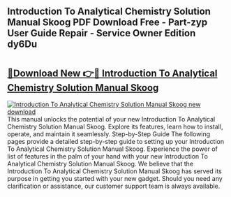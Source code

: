 ## Introduction To Analytical Chemistry Solution Manual Skoog PDF Download Free - Part-zyp User Guide Repair - Service Owner Edition dy6Du

# <h2><a href="http://bc78715.oget.top/?id=Introduction+To+Analytical+Chemistry+Solution+Manual+Skoog">🔗Download New 👉🔴 Introduction To Analytical Chemistry Solution Manual Skoog</a></h2>

[![Introduction To Analytical Chemistry Solution Manual Skoog new download](https://i.imgur.com/5g1atiW.png)](http://bc78715.oget.top/?id=Introduction+To+Analytical+Chemistry+Solution+Manual+Skoog)
This manual unlocks the potential of your new Introduction To Analytical Chemistry Solution Manual Skoog. Explore its features, learn how to install, operate, and maintain it seamlessly. Step-by-Step Guide The following pages provide a detailed step-by-step guide to setting up your Introduction To Analytical Chemistry Solution Manual Skoog. Experience the power of list of features in the palm of your hand with your new Introduction To Analytical Chemistry Solution Manual Skoog. We believe that the Introduction To Analytical Chemistry Solution Manual Skoog has served its purpose in getting you started with your new gadget. Should you need any clarification or assistance, our customer support team is always available.
